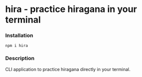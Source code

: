 # hira - practice hiragana in your terminal

### Installation

```
npm i hira
```

### Description

CLI application to practice hiragana directly in your terminal.
